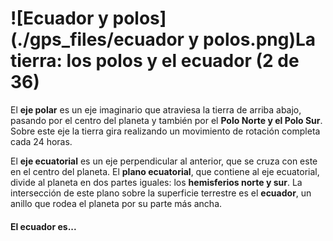 # ![Ecuador y polos](./gps_files/ecuador y polos.png)La tierra: los polos y el ecuador (2 de 36)

El **eje polar** es un eje imaginario que atraviesa la tierra de arriba abajo, pasando por el centro del planeta y también por el **Polo Norte y el Polo Sur**. Sobre este eje la tierra gira realizando un movimiento de rotación completa cada 24 horas.  

El **eje ecuatorial** es un eje perpendicular al anterior, que se cruza con este en el centro del planeta. El **plano ecuatorial**, que contiene al eje ecuatorial, divide al planeta en dos partes iguales: los **hemisferios norte y sur**. La intersección de este plano sobre la superficie terrestre es el **ecuador**, un anillo que rodea el planeta por su parte más ancha.

#### El ecuador es...